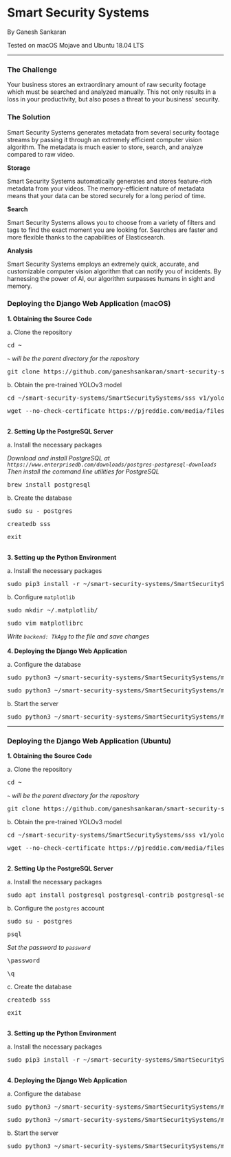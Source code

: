 # Smart Security Systems
<p>By Ganesh Sankaran</p>
<p>Tested on macOS Mojave and Ubuntu 18.04 LTS</p>
<hr />
<h3>The Challenge</h3>
<p>Your business stores an extraordinary amount of raw security footage which must be searched and analyzed manually. This not only results in a loss in your productivity, but also poses a threat to your business' security.</p>
<h3>The Solution</h3>
<p>Smart Security Systems generates metadata from several security footage streams by passing it through an extremely efficient computer vision algorithm. The metadata is much easier to store, search, and analyze compared to raw video.</p>
<strong>Storage</strong>
<p>Smart Security Systems automatically generates and stores feature-rich metadata from your videos. The memory-efficient nature of metadata means that your data can be stored securely for a long period of time.</p>
<strong>Search</strong>
<p>Smart Security Systems allows you to choose from a variety of filters and tags to find the exact moment you are looking for. Searches are faster and more flexible thanks to the capabilities of Elasticsearch.</p>
<strong>Analysis</strong>
<p>Smart Security Systems employs an extremely quick, accurate, and customizable computer vision algorithm that can notify you of incidents. By harnessing the power of AI, our algorithm surpasses humans in sight and memory.</p>
<h3>Deploying the Django Web Application (macOS)</h3>
<strong>1. Obtaining the Source Code</strong>
<p>a. Clone the repository</p>
<pre>cd ~</pre>
<i><code>~</code> will be the parent directory for the repository</i>
<pre>git clone https://github.com/ganeshsankaran/smart-security-systems.git</pre>
<p>b. Obtain the pre-trained YOLOv3 model</p>
<pre>cd ~/smart-security-systems/SmartSecuritySystems/sss_v1/yolov3-coco/</pre>
<pre>wget --no-check-certificate https://pjreddie.com/media/files/yolov3.weights</pre>
<br />
<strong>2. Setting Up the PostgreSQL Server</strong>
<p>a. Install the necessary packages</p>
<i>Download and install PostgreSQL at <code>https://www.enterprisedb.com/downloads/postgres-postgresql-downloads</code></i>
<i>Then install the command line utilities for PostgreSQL</i>
<pre>brew install postgresql</pre>
<p>b. Create the database</p>
<pre>sudo su - postgres</pre>
<pre>createdb sss</pre>
<pre>exit</pre>
<br />
<strong>3. Setting up the Python Environment</strong>
<p>a. Install the necessary packages</p>
<pre>sudo pip3 install -r ~/smart-security-systems/SmartSecuritySystems/requirements.txt</pre>
<p>b. Configure <code>matplotlib</code></p>
<pre>sudo mkdir ~/.matplotlib/</pre>
<pre>sudo vim matplotlibrc</pre>
<i>Write <code>backend: TkAgg</code> to the file and save changes</i>
<br />
<br />
<strong>4. Deploying the Django Web Application</strong>
<p>a. Configure the database</p>
<pre>sudo python3 ~/smart-security-systems/SmartSecuritySystems/manage.py makemigrations</pre>
<pre>sudo python3 ~/smart-security-systems/SmartSecuritySystems/manage.py migrate</pre>
<p>b. Start the server</p>
<pre>sudo python3 ~/smart-security-systems/SmartSecuritySystems/manage.py runserver 0.0.0.0:80</pre>
<hr />
<h3>Deploying the Django Web Application (Ubuntu)</h3>
<strong>1. Obtaining the Source Code</strong>
<p>a. Clone the repository</p>
<pre>cd ~</pre>
<i><code>~</code> will be the parent directory for the repository</i>
<pre>git clone https://github.com/ganeshsankaran/smart-security-systems.git</pre>
<p>b. Obtain the pre-trained YOLOv3 model</p>
<pre>cd ~/smart-security-systems/SmartSecuritySystems/sss_v1/yolov3-coco/</pre>
<pre>wget --no-check-certificate https://pjreddie.com/media/files/yolov3.weights</pre>
<br />
<strong>2. Setting Up the PostgreSQL Server</strong>
<p>a. Install the necessary packages</p>
<pre>sudo apt install postgresql postgresql-contrib postgresql-server-dev-all</pre>
<p>b. Configure the <code>postgres</code> account</p>
<pre>sudo su - postgres</pre>
<pre>psql</pre>
<i>Set the password to <code>password</code></i>
<pre>\password</pre>
<pre>\q</pre>
<p>c. Create the database</p>
<pre>createdb sss</pre>
<pre>exit</pre>
<br />
<strong>3. Setting up the Python Environment</strong>
<p>a. Install the necessary packages</p>
<pre>sudo pip3 install -r ~/smart-security-systems/SmartSecuritySystems/requirements.txt</pre>
<br />
<strong>4. Deploying the Django Web Application</strong>
<p>a. Configure the database</p>
<pre>sudo python3 ~/smart-security-systems/SmartSecuritySystems/manage.py makemigrations</pre>
<pre>sudo python3 ~/smart-security-systems/SmartSecuritySystems/manage.py migrate</pre>
<p>b. Start the server</p>
<pre>sudo python3 ~/smart-security-systems/SmartSecuritySystems/manage.py runserver 0.0.0.0:80</pre>

